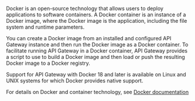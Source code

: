 Docker is an open-source technology that allows users to deploy applications to software containers. A Docker container is an instance of a Docker image, where the Docker image is the application,
including the file system and runtime parameters.

You can create a Docker image from an installed and configured API Gateway instance and then run the Docker image as a Docker container. To facilitate running API Gateway in a Docker
container, API Gateway provides a script to use to build a Docker image and then load or push the resulting Docker image to a Docker registry.

Support for API Gateway with Docker 18 and later is available on Linux and UNIX systems for which Docker provides native support.

For details on Docker and container technology, see [Docker documentation](https://docs.docker.com)
